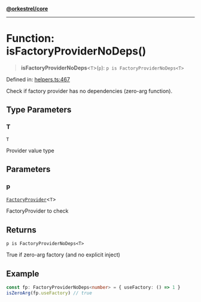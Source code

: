 [**@orkestrel/core**](../index.md)

***

# Function: isFactoryProviderNoDeps()

> **isFactoryProviderNoDeps**\<`T`\>(`p`): `p is FactoryProviderNoDeps<T>`

Defined in: [helpers.ts:467](https://github.com/orkestrel/core/blob/4aab0d299da5f30a0c75f3eda95d1b02f821688d/src/helpers.ts#L467)

Check if factory provider has no dependencies (zero-arg function).

## Type Parameters

### T

`T`

Provider value type

## Parameters

### p

[`FactoryProvider`](../type-aliases/FactoryProvider.md)\<`T`\>

FactoryProvider to check

## Returns

`p is FactoryProviderNoDeps<T>`

True if zero-arg factory (and no explicit inject)

## Example

```ts
const fp: FactoryProviderNoDeps<number> = { useFactory: () => 1 }
isZeroArg(fp.useFactory) // true
```
